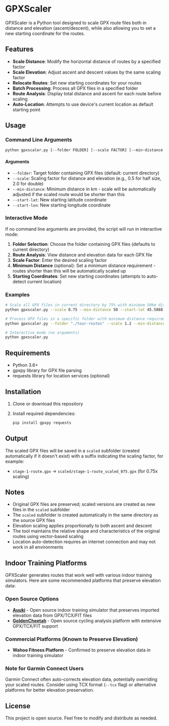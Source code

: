 # GPXScaler

GPXScaler is a Python tool designed to scale GPX route files both in distance and elevation (ascent/descent), while also allowing you to set a new starting coordinate for the routes.

## Features

- **Scale Distance**: Modify the horizontal distance of routes by a specified factor
- **Scale Elevation**: Adjust ascent and descent values by the same scaling factor
- **Relocate Routes**: Set new starting coordinates for your routes
- **Batch Processing**: Process all GPX files in a specified folder
- **Route Analysis**: Display total distance and ascent for each route before scaling
- **Auto-Location**: Attempts to use device's current location as default starting point

## Usage

### Command Line Arguments

```bash
python gpxscaler.py [--folder FOLDER] [--scale FACTOR] [--min-distance DISTANCE] [--start-lat LATITUDE] [--start-lon LONGITUDE]
```

#### Arguments

- `--folder`: Target folder containing GPX files (default: current directory)
- `--scale`: Scaling factor for distance and elevation (e.g., 0.5 for half size, 2.0 for double)
- `--min-distance`: Minimum distance in km - scale will be automatically adjusted if the scaled route would be shorter than this
- `--start-lat`: New starting latitude coordinate
- `--start-lon`: New starting longitude coordinate

### Interactive Mode

If no command line arguments are provided, the script will run in interactive mode:

1. **Folder Selection**: Choose the folder containing GPX files (defaults to current directory)
2. **Route Analysis**: View distance and elevation data for each GPX file
3. **Scale Factor**: Enter the desired scaling factor
4. **Minimum Distance** (optional): Set a minimum distance requirement - routes shorter than this will be automatically scaled up
5. **Starting Coordinates**: Set new starting coordinates (attempts to auto-detect current location)

### Examples

```bash
# Scale all GPX files in current directory by 75% with minimum 50km distance and set new start point
python gpxscaler.py --scale 0.75 --min-distance 50 --start-lat 45.5088 --start-lon -73.5878

# Process GPX files in a specific folder with minimum distance requirement
python gpxscaler.py --folder "./tour-routes" --scale 1.2 --min-distance 40

# Interactive mode (no arguments)
python gpxscaler.py
```

## Requirements

- Python 3.6+
- gpxpy library for GPX file parsing
- requests library for location services (optional)

## Installation

1. Clone or download this repository
2. Install required dependencies:

   ```bash
   pip install gpxpy requests
   ```

## Output

The scaled GPX files will be saved in a `scaled` subfolder (created automatically if it doesn't exist) with a suffix indicating the scaling factor, for example:

- `stage-1-route.gpx` → `scaled/stage-1-route_scaled_075.gpx` (for 0.75x scaling)

## Notes

- Original GPX files are preserved; scaled versions are created as new files in the `scaled` subfolder
- The `scaled` subfolder is created automatically in the same directory as the source GPX files
- Elevation scaling applies proportionally to both ascent and descent
- The tool maintains the relative shape and characteristics of the original routes using vector-based scaling
- Location auto-detection requires an internet connection and may not work in all environments

## Indoor Training Platforms

GPXScaler generates routes that work well with various indoor training simulators. Here are some recommended platforms that preserve elevation data:

### Open Source Options
- **[Auuki](https://auuki.com)** - Open source indoor training simulator that preserves imported elevation data from GPX/TCX/FIT files
- **[GoldenCheetah](https://goldencheetah.github.io)** - Open source cycling analysis platform with extensive GPX/TCX/FIT support

### Commercial Platforms (Known to Preserve Elevation)
- **Wahoo Fitness Platform** - Confirmed to preserve elevation data in indoor training simulator

### Note for Garmin Connect Users
Garmin Connect often auto-corrects elevation data, potentially overriding your scaled routes. Consider using TCX format (`--tcx` flag) or alternative platforms for better elevation preservation.

## License

This project is open source. Feel free to modify and distribute as needed.
